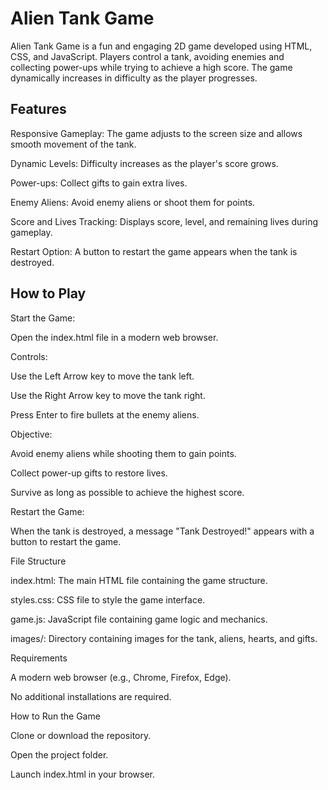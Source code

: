 <h1>Alien Tank Game</h1>

Alien Tank Game is a fun and engaging 2D game developed using HTML, CSS, and JavaScript. Players control a tank, avoiding enemies and collecting power-ups while trying to achieve a high score. The game dynamically increases in difficulty as the player progresses.

## Features

Responsive Gameplay: The game adjusts to the screen size and allows smooth movement of the tank.

Dynamic Levels: Difficulty increases as the player's score grows.

Power-ups: Collect gifts to gain extra lives.

Enemy Aliens: Avoid enemy aliens or shoot them for points.

Score and Lives Tracking: Displays score, level, and remaining lives during gameplay.

Restart Option: A button to restart the game appears when the tank is destroyed.

## How to Play

Start the Game:

Open the index.html file in a modern web browser.

Controls:

Use the Left Arrow key to move the tank left.

Use the Right Arrow key to move the tank right.

Press Enter to fire bullets at the enemy aliens.

Objective:

Avoid enemy aliens while shooting them to gain points.

Collect power-up gifts to restore lives.

Survive as long as possible to achieve the highest score.

Restart the Game:

When the tank is destroyed, a message "Tank Destroyed!" appears with a button to restart the game.

File Structure

index.html: The main HTML file containing the game structure.

styles.css: CSS file to style the game interface.

game.js: JavaScript file containing game logic and mechanics.

images/: Directory containing images for the tank, aliens, hearts, and gifts.

Requirements

A modern web browser (e.g., Chrome, Firefox, Edge).

No additional installations are required.

How to Run the Game

Clone or download the repository.

Open the project folder.

Launch index.html in your browser.
